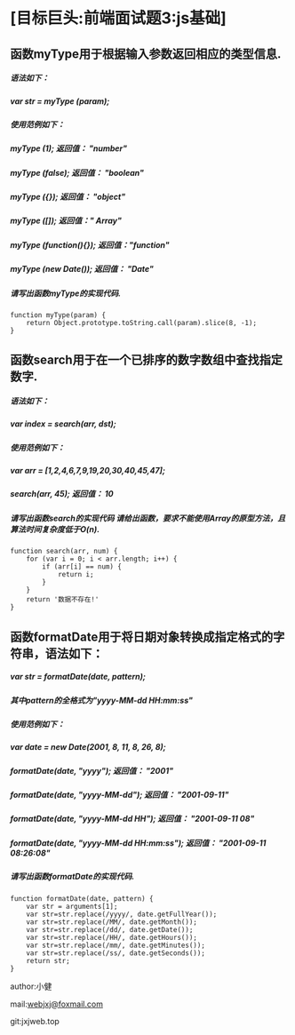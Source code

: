 # [目标巨头:前端面试题3:js基础]





## 函数myType用于根据输入参数返回相应的类型信息.
##### 语法如下：
#####  var str = myType (param);
##### 使用范例如下：
#####  myType (1);     返回值： "number"
#####  myType (false);     返回值： "boolean"
#####  myType ({});        返回值： "object"
#####  myType ([]);        返回值：" Array"
#####  myType (function(){});  返回值："function"
#####  myType (new Date());    返回值： "Date"
##### 请写出函数myType的实现代码.
```
function myType(param) {
    return Object.prototype.toString.call(param).slice(8, -1);
}

```






## 函数search用于在一个已排序的数字数组中查找指定数字.
##### 语法如下：
#####  var index = search(arr, dst);
##### 使用范例如下： 
#####  var arr = [1,2,4,6,7,9,19,20,30,40,45,47];
#####  search(arr, 45);        返回值： 10
##### 请写出函数search的实现代码 请给出函数，要求不能使用Array的原型方法，且算法时间复杂度低于O(n).
```
function search(arr, num) {
    for (var i = 0; i < arr.length; i++) {
        if (arr[i] == num) {
            return i;
        }
    }
    return '数据不存在!'
}
```




## 函数formatDate用于将日期对象转换成指定格式的字符串，语法如下：
#####  var str = formatDate(date, pattern);
#####  其中pattern的全格式为"yyyy-MM-dd HH:mm:ss"
##### 使用范例如下：
#####  var date = new Date(2001, 8, 11, 8, 26, 8);
#####  formatDate(date, "yyyy");       返回值： "2001"
#####  formatDate(date, "yyyy-MM-dd");     返回值： "2001-09-11"
#####  formatDate(date, "yyyy-MM-dd HH");      返回值： "2001-09-11 08"
#####  formatDate(date, "yyyy-MM-dd HH:mm:ss");    返回值： "2001-09-11 08:26:08"
##### 请写出函数formatDate的实现代码.
```
function formatDate(date, pattern) {
    var str = arguments[1];
    var str=str.replace(/yyyy/, date.getFullYear());
    var str=str.replace(/MM/, date.getMonth());
    var str=str.replace(/dd/, date.getDate());
    var str=str.replace(/HH/, date.getHours());
    var str=str.replace(/mm/, date.getMinutes());
    var str=str.replace(/ss/, date.getSeconds());
    return str;
}
```


author:小健

mail:webjxj@foxmail.com

git:jxjweb.top